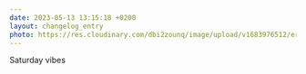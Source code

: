```yaml
---
date: 2023-05-13 13:15:18 +0200
layout: changelog_entry
photo: https://res.cloudinary.com/dbi2zounq/image/upload/v1683976512/ersloilvqicgal3wjqgw.jpg
---
```

Saturday vibes 
